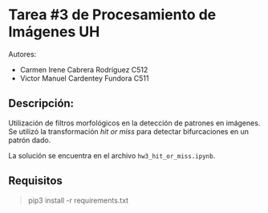 # Tarea #3 de Procesamiento de Imágenes UH

Autores:
- Carmen Irene Cabrera Rodríguez C512
- Victor Manuel Cardentey Fundora C511

## Descripción:

Utilización de filtros morfológicos en la detección de patrones en imágenes. Se utilizó la transformación *hit or miss* para
detectar bifurcaciones en un patrón dado.

La solución se encuentra en el archivo `hw3_hit_or_miss.ipynb`.

## Requisitos

> pip3 install -r requirements.txt
